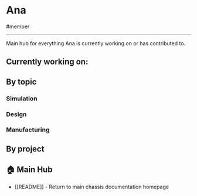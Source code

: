 # Ana
#member

---

Main hub for everything Ana is currently working on or has contributed to.
## Currently working on:

## By topic

### Simulation

### Design

### Manufacturing

## By project

## 🏠 Main Hub
- [[README]] - Return to main chassis documentation homepage

